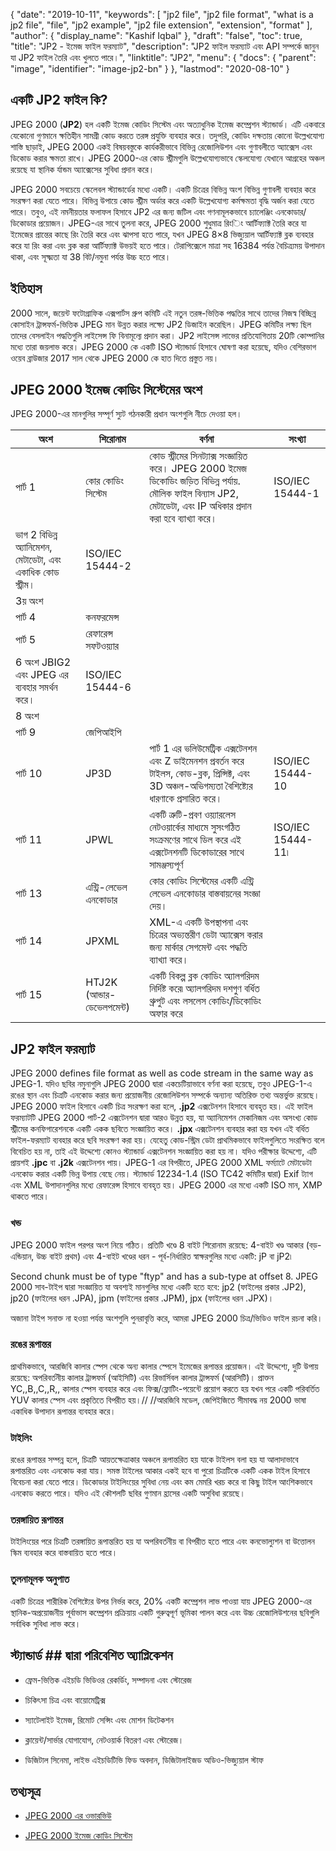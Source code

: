 {
  "date": "2019-10-11",
  "keywords": [
    "jp2 file",
    "jp2 file format",
    "what is a jp2 file",
    "file",
    "jp2 example",
    "jp2 file extension",
    "extension",
    "format"
  ],
  "author": {
    "display_name": "Kashif Iqbal"
  },
  "draft": "false",
  "toc": true,
  "title": "JP2 - ইমেজ ফাইল ফরম্যাট",
  "description": "JP2 ফাইল ফরম্যাট এবং API সম্পর্কে জানুন যা JP2 ফাইল তৈরি এবং খুলতে পারে।",
  "linktitle": "JP2",
  "menu": {
    "docs": {
      "parent": "image",
      "identifier": "image-jp2-bn"
    }
  },
  "lastmod": "2020-08-10"
}

## একটি JP2 ফাইল কি? ##

JPEG 2000 (**JP2**) হল একটি ইমেজ কোডিং সিস্টেম এবং অত্যাধুনিক ইমেজ কম্প্রেশন স্ট্যান্ডার্ড। এটি একবারে যেকোনো গুণমানে ক্ষতিহীন সামগ্রী কোড করতে তরঙ্গ প্রযুক্তি ব্যবহার করে। তদুপরি, কোডিং দক্ষতায় কোনো উল্লেখযোগ্য শাস্তি ছাড়াই, JPEG 2000 একই বিষয়বস্তুকে কার্যকরীভাবে বিভিন্ন রেজোলিউশন এবং গুণাবলীতে অ্যাক্সেস এবং ডিকোড করার ক্ষমতা রাখে। JPEG 2000-এর কোড স্ট্রীমগুলি উল্লেখযোগ্যভাবে স্কেলযোগ্য যেখানে আগ্রহের অঞ্চল রয়েছে যা স্থানিক র্যান্ডম অ্যাক্সেসের সুবিধা প্রদান করে।

JPEG 2000 সবচেয়ে স্কেলেবল স্ট্যান্ডার্ডের মধ্যে একটি। একটি চিত্রের বিভিন্ন অংশ বিভিন্ন গুণাবলী ব্যবহার করে সংরক্ষণ করা যেতে পারে। বিভিন্ন উপায়ে কোড স্ট্রীম অর্ডার করে একটি উল্লেখযোগ্য কর্মক্ষমতা বৃদ্ধি অর্জন করা যেতে পারে। তবুও, এই নমনীয়তার ফলাফল হিসাবে JP2 এর জন্য জটিল এবং গণনামূলকভাবে চ্যালেঞ্জিং এনকোডার/ডিকোডার প্রয়োজন। JPEG-এর সাথে তুলনা করে, JPEG 2000 শুধুমাত্র রিংিং আর্টিফ্যাক্ট তৈরি করে যা ইমেজের প্রান্তের কাছে রিং তৈরি করে এবং ঝাপসা হতে পারে, যখন JPEG 8×8 ভিজ্যুয়াল আর্টিফ্যাক্ট ব্লক ব্যবহার করে যা রিং করা এবং ব্লক করা আর্টিফ্যাক্ট উভয়ই হতে পারে। টেরাপিক্সেলে মাত্রা সহ 16384 পর্যন্ত বৈচিত্র্যময় উপাদান থাকা, এবং সূক্ষ্মতা যা 38 বিট/নমুনা পর্যন্ত উচ্চ হতে পারে।

## ইতিহাস ##

2000 সালে, জয়েন্ট ফটোগ্রাফিক এক্সপার্টস গ্রুপ কমিটি এই নতুন তরঙ্গ-ভিত্তিক পদ্ধতির সাথে তাদের নিজস্ব বিচ্ছিন্ন কোসাইন ট্রান্সফর্ম-ভিত্তিক JPEG মান উন্নত করার লক্ষ্যে JP2 ডিজাইন করেছিল। JPEG কমিটির লক্ষ্য ছিল তাদের বেসলাইন পদ্ধতিগুলি লাইসেন্স ফি বিনামূল্যে প্রদান করা। JP2 লাইসেন্স লাভের প্রতিযোগিতায় 20টি কোম্পানির মধ্যে তারা জয়লাভ করে। JPEG 2000 কে একটি ISO স্ট্যান্ডার্ড হিসাবে ঘোষণা করা হয়েছে, যদিও বেশিরভাগ ওয়েব ব্রাউজার 2017 সাল থেকে JPEG 2000 কে হাত দিতে প্রস্তুত নয়।

## JPEG 2000 ইমেজ কোডিং সিস্টেমের অংশ ##

JPEG 2000-এর মানগুলির সম্পূর্ণ স্যুট গঠনকারী প্রধান অংশগুলি নীচে দেওয়া হল।


|অংশ|শিরোনাম|বর্ণনা|সংখ্যা
---|---|---|---|
|পার্ট 1|কোর কোডিং সিস্টেম| কোড স্ট্রীমের সিনট্যাক্স সংজ্ঞায়িত করে। JPEG 2000 ইমেজ ডিকোডিং জড়িত বিভিন্ন পর্যায়. মৌলিক ফাইল বিন্যাস JP2, মেটাডেটা, এবং IP অধিকার প্রদান করা হবে ব্যাখ্যা করে।|ISO/IEC 15444-1
|ভাগ 2 বিভিন্ন অ্যানিমেশন, মেটাডেটা, এবং একাধিক কোড স্ট্রীম।|ISO/IEC 15444-2
|3য় অংশ
|পার্ট 4|কনফরমেন্স
|পার্ট 5|রেফারেন্স সফটওয়্যার
|6 অংশ JBIG2 এবং JPEG এর ব্যবহার সমর্থন করে।|ISO/IEC 15444-6
|8 অংশ
|পার্ট 9|জেপিআইপি
|পার্ট 10|JP3D|পার্ট 1 এর ভলিউমেট্রিক এক্সটেনশন এবং Z ডাইমেনশন প্রবর্তন করে টাইলস, কোড-ব্লক, প্রিন্সিক্ট, এবং 3D অঞ্চল-অভিগম্যতা বৈশিষ্ট্যের ধারণাকে প্রসারিত করে।|ISO/IEC 15444-10
|পার্ট 11|JPWL|একটি ত্রুটি-প্রবণ ওয়্যারলেস নেটওয়ার্কের মাধ্যমে সুসংগঠিত সংক্রমণের সাথে ডিল করে এই এক্সটেনশনটি ডিকোডারের সাথে সামঞ্জস্যপূর্ণ|ISO/IEC 15444-11৷
|পার্ট 13|এন্ট্রি-লেভেল এনকোডার|কোর কোডিং সিস্টেমের একটি এন্ট্রি লেভেল এনকোডার বাস্তবায়নের সংজ্ঞা দেয়।
|পার্ট 14|JPXML|XML-এ একটি উপস্থাপনা এবং চিত্রের অভ্যন্তরীণ ডেটা অ্যাক্সেস করার জন্য মার্কার সেগমেন্ট এবং পদ্ধতি ব্যাখ্যা করে।
|পার্ট 15|HTJ2K (আন্ডার-ডেভেলপমেন্ট)|একটি বিকল্প ব্লক কোডিং অ্যালগরিদম নির্দিষ্ট করে৷ অ্যালগরিদম দশগুণ বর্ধিত থ্রুপুট এবং লসলেস কোডিং/ডিকোডিং অফার করে

## JP2 ফাইল ফরম্যাট ##

JPEG 2000 defines file format as well as code stream in the same way as JPEG-1. যদিও ছবির নমুনাগুলি JPEG 2000 দ্বারা একচেটিয়াভাবে বর্ণনা করা হয়েছে, তবুও JPEG-1-এ রঙের স্থান এবং চিত্রটি এনকোড করার জন্য প্রয়োজনীয় রেজোলিউশন সম্পর্কে অন্যান্য অতিরিক্ত তথ্য অন্তর্ভুক্ত রয়েছে। JPEG 2000 ফাইল হিসাবে একটি চিত্র সংরক্ষণ করা হলে, **.jp2** এক্সটেনশন হিসাবে ব্যবহৃত হয়। এই ফাইল ফরম্যাটটি JPEG 2000 পার্ট-2 এক্সটেনশন দ্বারা আরও উন্নত হয়, যা অ্যানিমেশন মেকানিজম এবং অসংখ্য কোড স্ট্রীমের কনফিগারেশনকে একটি একক ছবিতে সংজ্ঞায়িত করে। **.jpx** এক্সটেনশন ব্যবহার করা হয় যখন এই বর্ধিত ফাইল-ফরম্যাট ব্যবহার করে ছবি সংরক্ষণ করা হয়। যেহেতু কোড-স্ট্রিম ডেটা প্রাথমিকভাবে ফাইলগুলিতে সংরক্ষিত বলে বিবেচিত হয় না, তাই এই উদ্দেশ্যে কোনও স্ট্যান্ডার্ড এক্সটেনশন সংজ্ঞায়িত করা হয় না। যদিও পরীক্ষার উদ্দেশ্যে, এটি প্রায়শই **.jpc** বা **.j2k** এক্সটেনশন পায়। JPEG-1 এর বিপরীতে, JPEG 2000 XML ফর্ম্যাটে মেটাডেটা এনকোড করার একটি ভিন্ন উপায় বেছে নেয়। স্ট্যান্ডার্ড 12234-1.4 (ISO TC42 কমিটির দ্বারা) Exif ট্যাগ এবং XML উপাদানগুলির মধ্যে রেফারেন্স হিসাবে ব্যবহৃত হয়। JPEG 2000 এর মধ্যে একটি ISO মান, XMP থাকতে পারে।

### খন্ড ###
JPEG 2000 ফাইল পরপর অংশ নিয়ে গঠিত। প্রতিটি খণ্ডে 8 বাইট শিরোনাম রয়েছে: 4-বাইট খণ্ড আকার (বড়-এন্ডিয়ান, উচ্চ বাইট প্রথম) এবং 4-বাইট খণ্ডের ধরন - পূর্ব-নির্ধারিত স্বাক্ষরগুলির মধ্যে একটি: jP  বা jP2৷

Second chunk must be of type "ftyp" and has a sub-type at offset 8. JPEG 2000 সাব-টাইপ দ্বারা সংজ্ঞায়িত যা অবশ্যই মানগুলির মধ্যে একটি হতে হবে: jp2 (ফাইলের প্রকার \.JP2), jp20 (ফাইলের ধরন \.JPA), jpm (ফাইলের প্রকার \.JPM), jpx  (ফাইলের ধরন \.JPX)।

অজানা টাইপ সনাক্ত না হওয়া পর্যন্ত অংশগুলি পুনরাবৃত্তি করে, আমরা JPEG 2000 চিত্র/ভিডিও ফাইল রচনা করি।

### রঙের রূপান্তর ###

প্রাথমিকভাবে, আরজিবি কালার স্পেস থেকে অন্য কালার স্পেসে ইমেজের রূপান্তর প্রয়োজন। এই উদ্দেশ্যে, দুটি উপায় রয়েছে: অপরিবর্তনীয় কালার ট্রান্সফর্ম (আইসিটি) এবং রিভার্সিবল কালার ট্রান্সফর্ম (আরসিটি)। প্রাক্তন YC,,B,,C,,R,, কালার স্পেস ব্যবহার করে এবং ফিক্স/ফ্লোটিং-পয়েন্টে প্রয়োগ করতে হয় যখন পরে একটি পরিবর্তিত YUV কালার স্পেস এবং প্রকৃতিতে বিপরীত হয়।// //আরজিবি মডেল, জেপিইজিতে সীমাবদ্ধ নয় 2000 ভাষা একাধিক উপাদান রূপান্তর ব্যবহার করে।

### টাইলিং ###

রঙের রূপান্তর সম্পন্ন হলে, চিত্রটি আয়তক্ষেত্রাকার অঞ্চলে রূপান্তরিত হয় যাকে টাইলস বলা হয় যা আলাদাভাবে রূপান্তরিত এবং এনকোড করা যায়। সমস্ত টাইলের আকার একই হবে বা পুরো চিত্রটিকে একটি একক টাইল হিসাবে বিবেচনা করা যেতে পারে। ডিকোডার টাইলিংয়ের সুবিধা নেয় এবং কম মেমরি খরচ করে বা কিছু টাইল আংশিকভাবে এনকোড করতে পারে। যদিও এই কৌশলটি ছবির গুণমান হ্রাসের একটি অসুবিধা রয়েছে।

### তরঙ্গায়িত রূপান্তর ###

টাইলিংয়ের পরে চিত্রটি তরঙ্গায়িত রূপান্তরিত হয় যা অপরিবর্তনীয় বা বিপরীত হতে পারে এবং কনভোল্যুশন বা উত্তোলন স্কিম ব্যবহার করে বাস্তবায়িত হতে পারে।

### তুলনামূলক অনুপাত ###

একটি চিত্রের শারীরিক বৈশিষ্ট্যের উপর নির্ভর করে, 20% একটি কম্প্রেশন লাভ পাওয়া যায় JPEG 2000-এর স্থানিক-অপ্রয়োজনীয় পূর্বাভাস কম্প্রেশন প্রক্রিয়ায় একটি গুরুত্বপূর্ণ ভূমিকা পালন করে এবং উচ্চ রেজোলিউশনের ছবিগুলি সর্বাধিক সুবিধা লাভ করে।

## স্ট্যান্ডার্ড ## দ্বারা পরিবেশিত অ্যাপ্লিকেশন

* ফ্রেম-ভিত্তিক এইচডি ভিডিওর রেকর্ডিং, সম্পাদনা এবং স্টোরেজ

* চিকিৎসা চিত্র এবং বায়োমেট্রিক্স

* স্যাটেলাইট ইমেজ, রিমোট সেন্সিং এবং মোশন ডিটেকশন

* ক্লায়েন্ট/সার্ভার যোগাযোগ, নেটওয়ার্ক বিতরণ এবং স্টোরেজ।

* ডিজিটাল সিনেমা, লাইভ এইচডিটিভি ফিড অবদান, ডিজিটালাইজড অডিও-ভিজ্যুয়াল স্টাফ


## তথ্যসূত্র ##

* [JPEG 2000 এর ওভারভিউ](https://jpeg.org/jpeg2000/)

* [JPEG 2000 ইমেজ কোডিং সিস্টেম](https://en.wikipedia.org/wiki/JPEG_2000#JPEG_2000_image_coding_system_-_Parts)


